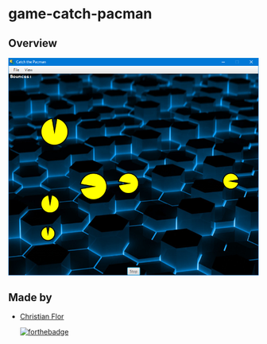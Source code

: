 # game-catch-pacman
## Overview
  ![Overview](overview/MainView1.PNG?raw=true) 
  
  ## Made by
+ [Christian Flor](https://github.com/ChristianFlor "Christian Flor")
  
  [![forthebadge](https://forthebadge.com/images/badges/made-with-java.svg)](https://forthebadge.com)
